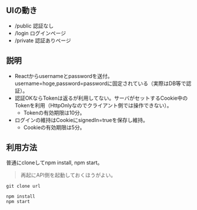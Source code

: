 ## UIの動き

* /public 認証なし
* /login ログインページ
* /private 認証ありページ

## 説明

* Reactからusernameとpasswordを送付。username=hoge,password=passwordに固定されている（実際はDB等で認証）。
* 認証OKならTokenは返るが利用してない。サーバがセットするCookie中のTokenを利用（HttpOnlyなのでクライアント側では操作できない）。
  * Tokenの有効期限は10分。
* ログインの維持はCookieにsignedIn=trueを保存し維持。
  * Cookieの有効期限は5分。

## 利用方法

普通にcloneしてnpm install, npm start。

>再起にAPI側を起動しておくほうがよい。

```
git clone url

npm install
npm start
```